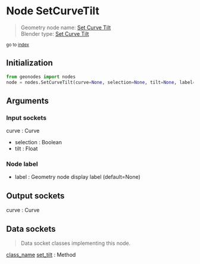 
# Node SetCurveTilt

> Geometry node name: [Set Curve Tilt](https://docs.blender.org/manual/en/latest/modeling/geometry_nodes/material/set_curve_tilt.html)<br>
  Blender type: [Set Curve Tilt](https://docs.blender.org/api/current/bpy.types.GeometryNodeSetCurveTilt.html)
  
<sub>go to [index](/docs/index.md)</sub>

## Initialization

```python
from geonodes import nodes
node = nodes.SetCurveTilt(curve=None, selection=None, tilt=None, label=None)
```



## Arguments


### Input sockets

curve : Curve
- selection : Boolean
- tilt : Float

### Node label

- label : Geometry node display label (default=None)

## Output sockets

curve : Curve

## Data sockets

> Data socket classes implementing this node.
  
[class_name](/docs/sockets/Curve.md) [set_tilt](/docs/sockets/Curve.md#set_tilt) : Method


